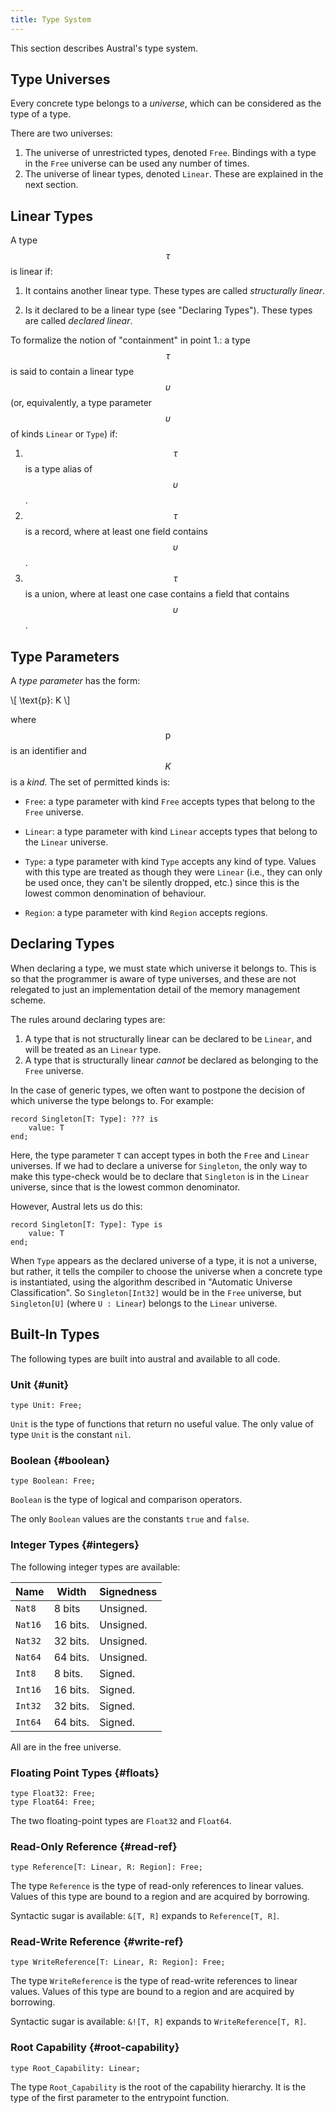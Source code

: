 ```yaml
---
title: Type System
---
```


This section describes Austral's type system.

## Type Universes

Every concrete type belongs to a _universe_, which can be considered as the type
of a type.

There are two universes:

1. The universe of unrestricted types, denoted `Free`. Bindings with a type in
   the `Free` universe can be used any number of times.
2. The universe of linear types, denoted `Linear`. These are explained in the
   next section.

## Linear Types

A type $$\tau$$ is linear if:

1. It contains another linear type. These types are called _structurally
   linear_.

2. Is it declared to be a linear type (see "Declaring Types"). These types are
   called _declared linear_.

To formalize the notion of "containment" in point 1.: a type $$\tau$$ is said to
contain a linear type $$\upsilon$$ (or, equivalently, a type parameter
$$\upsilon$$ of kinds `Linear` or `Type`) if:

1. $$\tau$$ is a type alias of $$\upsilon$$.
3. $$\tau$$ is a record, where at least one field contains $$\upsilon$$.
3. $$\tau$$ is a union, where at least one case contains a field that contains $$\upsilon$$.

## Type Parameters

A _type parameter_ has the form:

\\[
\text{p}: K
\\]

where $$\text{p}$$ is an identifier and $$K$$ is a _kind_. The set of permitted
kinds is:

- `Free`: a type parameter with kind `Free` accepts types that belong to the
  `Free` universe.

- `Linear`: a type parameter with kind `Linear` accepts types that belong to the
  `Linear` universe.

- `Type`: a type parameter with kind `Type` accepts any kind of type. Values
  with this type are treated as though they were `Linear` (i.e., they can only
  be used once, they can't be silently dropped, etc.) since this is the lowest
  common denomination of behaviour.

- `Region`: a type parameter with kind `Region` accepts regions.

## Declaring Types

When declaring a type, we must state which universe it belongs to. This is so
that the programmer is aware of type universes, and these are not relegated to
just an implementation detail of the memory management scheme.

The rules around declaring types are:

1. A type that is not structurally linear can be declared to be `Linear`, and
   will be treated as an `Linear` type.
2. A type that is structurally linear _cannot_ be declared as belonging to the
   `Free` universe.

In the case of generic types, we often want to postpone the decision of which
universe the type belongs to. For example:

```austral
record Singleton[T: Type]: ??? is
    value: T
end;
```

Here, the type parameter `T` can accept types in both the `Free` and `Linear`
universes. If we had to declare a universe for `Singleton`, the only way to make
this type-check would be to declare that `Singleton` is in the `Linear`
universe, since that is the lowest common denominator.

However, Austral lets us do this:

```austral
record Singleton[T: Type]: Type is
    value: T
end;
```

When `Type` appears as the declared universe of a type, it is not a universe,
but rather, it tells the compiler to choose the universe when a concrete type is
instantiated, using the algorithm described in "Automatic Universe
Classification". So `Singleton[Int32]` would be in the `Free` universe, but
`Singleton[U]` (where `U : Linear`) belongs to the `Linear` universe.

## Built-In Types

The following types are built into austral and available to all code.

### Unit {#unit}

```austral
type Unit: Free;
```

`Unit` is the type of functions that return no useful value. The only value of
type `Unit` is the constant `nil`.

### Boolean {#boolean}

```austral
type Boolean: Free;
```

`Boolean` is the type of logical and comparison operators.

The only `Boolean` values are the constants `true` and `false`.

### Integer Types {#integers}

The following integer types are available:

|   Name  |   Width  | Signedness |
|   ----  |   -----  | ---------- |
| `Nat8`  | 8 bits   | Unsigned.  |
| `Nat16` | 16 bits. | Unsigned.  |
| `Nat32` | 32 bits. | Unsigned.  |
| `Nat64` | 64 bits. | Unsigned.  |
| `Int8`  | 8 bits.  | Signed.    |
| `Int16` | 16 bits. | Signed.    |
| `Int32` | 32 bits. | Signed.    |
| `Int64` | 64 bits. | Signed.    |

All are in the free universe.

### Floating Point Types {#floats}

```austral
type Float32: Free;
type Float64: Free;
```

The two floating-point types are `Float32` and `Float64`.

### Read-Only Reference {#read-ref}

```austral
type Reference[T: Linear, R: Region]: Free;
```

The type `Reference` is the type of read-only references to linear
values. Values of this type are bound to a region and are acquired by borrowing.

Syntactic sugar is available: `&[T, R]` expands to `Reference[T, R]`.

### Read-Write Reference {#write-ref}

```austral
type WriteReference[T: Linear, R: Region]: Free;
```

The type `WriteReference` is the type of read-write references to linear
values. Values of this type are bound to a region and are acquired by borrowing.

Syntactic sugar is available: `&![T, R]` expands to `WriteReference[T, R]`.

### Root Capability {#root-capability}

```austral
type Root_Capability: Linear;
```

The type `Root_Capability` is the root of the capability hierarchy. It is the
type of the first parameter to the entrypoint function.
